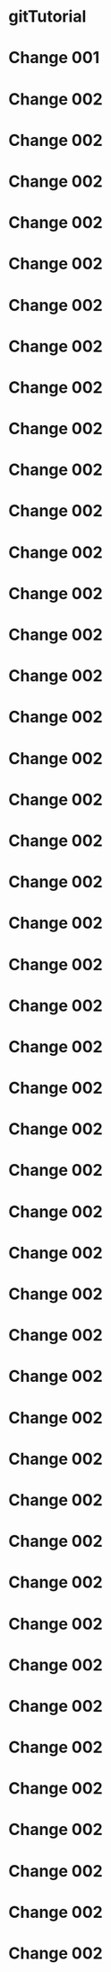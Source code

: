 # gitTutorial
# Change 001
# Change 002
# Change 002
# Change 002
# Change 002
# Change 002
# Change 002
# Change 002
# Change 002
# Change 002
# Change 002
# Change 002
# Change 002
# Change 002
# Change 002
# Change 002
# Change 002
# Change 002

# Change 002
# Change 002
# Change 002
# Change 002
# Change 002
# Change 002
# Change 002
# Change 002
# Change 002
# Change 002

# Change 002
# Change 002
# Change 002
# Change 002
# Change 002
# Change 002
# Change 002
# Change 002
# Change 002
# Change 002
# Change 002
# Change 002
# Change 002
# Change 002
# Change 002
# Change 002
# Change 002
# Change 002
# Change 002
